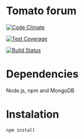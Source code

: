 Tomato forum
============

[![Code Climate](https://codeclimate.com/github/Stram/tomato-forum/badges/gpa.svg)](https://codeclimate.com/github/Stram/tomato-forum)

[![Test Coverage](https://codeclimate.com/github/Stram/tomato-forum/badges/coverage.svg)](https://codeclimate.com/github/Stram/tomato-forum/coverage)

[![Build Status](https://semaphoreci.com/api/v1/squarebracket/tomato-forum/branches/develop/shields_badge.svg)](https://semaphoreci.com/squarebracket/tomato-forum)


# Dependencies

Node.js, npm and MongoDB

# Instalation

`npm install`
